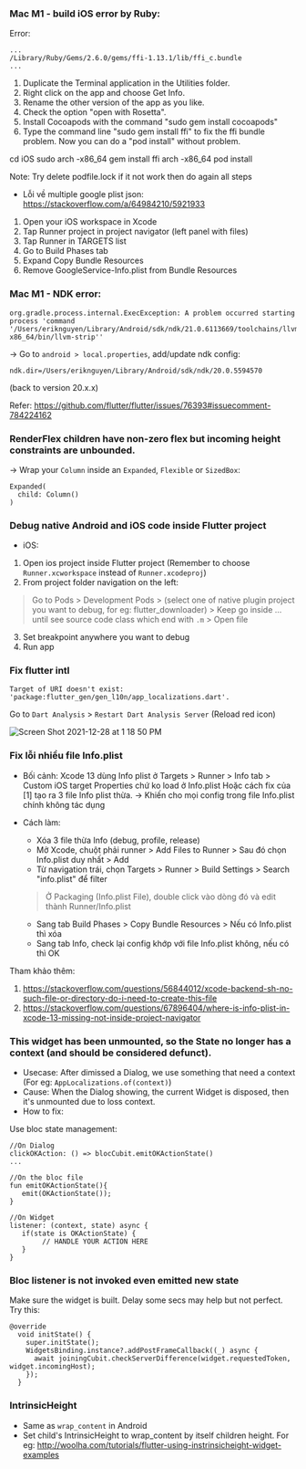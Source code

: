 ### Mac M1 - build iOS error by Ruby:

Error:
```
...
/Library/Ruby/Gems/2.6.0/gems/ffi-1.13.1/lib/ffi_c.bundle
...
```

1. Duplicate the Terminal application in the Utilities folder.
2. Right click on the app and choose Get Info.
3. Rename the other version of the app as you like.
4. Check the option "open with Rosetta".
5. Install Cocoapods with the command "sudo gem install cocoapods"
6. Type the command line "sudo gem install ffi" to fix the ffi bundle problem. Now you can do a "pod install" without problem.

cd iOS
sudo arch -x86_64 gem install ffi
arch -x86_64 pod install

Note: Try delete podfile.lock if it not work then do again all steps

- Lỗi về multiple google plist json: 
https://stackoverflow.com/a/64984210/5921933
1. Open your iOS workspace in Xcode
2. Tap Runner project in project navigator (left panel with files)
3. Tap Runner in TARGETS list
4. Go to Build Phases tab
5. Expand Copy Bundle Resources
6. Remove GoogleService-Info.plist from Bundle Resources



### Mac M1 - NDK error:

```
org.gradle.process.internal.ExecException: A problem occurred starting process 'command '/Users/eriknguyen/Library/Android/sdk/ndk/21.0.6113669/toolchains/llvm/prebuilt/darwin-x86_64/bin/llvm-strip''
```

-> Go to `android > local.properties`, add/update ndk config:

```
ndk.dir=/Users/eriknguyen/Library/Android/sdk/ndk/20.0.5594570
```

(back to version 20.x.x)

Refer: https://github.com/flutter/flutter/issues/76393#issuecomment-784224162

### RenderFlex children have non-zero flex but incoming height constraints are unbounded.

-> Wrap your `Column` inside an `Expanded`, `Flexible` or `SizedBox`:

```
Expanded(
  child: Column()
)
```

### Debug native Android and iOS code inside Flutter project
- iOS:
1. Open ios project inside Flutter project (Remember to choose `Runner.xcworkspace` instead of `Runner.xcodeproj`)
2. From project folder navigation on the left:
> Go to Pods > Development Pods > (select one of native plugin project you want to debug, for eg: flutter_downloader) > Keep go inside ... until see source code class which end with `.m` > Open file
3. Set breakpoint anywhere you want to debug
4. Run app

### Fix flutter intl
```
Target of URI doesn't exist: 'package:flutter_gen/gen_l10n/app_localizations.dart'.
```

Go to `Dart Analysis` > `Restart Dart Analysis Server` (Reload red icon)

![Screen Shot 2021-12-28 at 1 18 50 PM](https://user-images.githubusercontent.com/29337364/147534796-12b141f1-9e75-40d3-baae-765262163d2c.png)

### Fix lỗi nhiều file Info.plist
- Bối cảnh: Xcode 13 dùng Info plist ở Targets > Runner > Info tab > Custom iOS target Properties chứ ko load ở Info.plist
Hoặc cách fix của [1] tạo ra 3 file Info plist thừa. 
-> Khiến cho mọi config trong file Info.plist chính không tác dụng

- Cách làm:
  - Xóa 3 file thừa Info (debug, profile, release)
  - Mở Xcode, chuột phải runner > Add Files to Runner > Sau đó chọn Info.plist duy nhất > Add
  - Từ navigation trái, chọn Targets > Runner > Build Settings > Search "info.plist" để filter 
  > Ở Packaging (Info.plist File), double click vào dòng đó và edit thành Runner/Info.plist
  - Sang tab Build Phases > Copy Bundle Resources > Nếu có Info.plist thì xóa
  - Sang tab Info, check lại config khớp với file Info.plist không, nếu có thì OK


Tham khảo thêm: 
1. https://stackoverflow.com/questions/56844012/xcode-backend-sh-no-such-file-or-directory-do-i-need-to-create-this-file
2. https://stackoverflow.com/questions/67896404/where-is-info-plist-in-xcode-13-missing-not-inside-project-navigator

### This widget has been unmounted, so the State no longer has a context (and should be considered defunct). 
- Usecase: After dimissed a Dialog, we use something that need a context (For eg: `AppLocalizations.of(context)`)
- Cause: When the Dialog showing, the current Widget is disposed, then it's unmounted due to loss context.
- How to fix:

Use bloc state management: 

```
//On Dialog
clickOKAction: () => blocCubit.emitOKActionState()
...

//On the bloc file
fun emitOKActionState(){
   emit(OKActionState());
}

//On Widget
listener: (context, state) async {
   if(state is OKActionState) {
        // HANDLE YOUR ACTION HERE
   }
}
```

### Bloc listener is not invoked even emitted new state
Make sure the widget is built. Delay some secs may help but not perfect.
Try this:

```
@override
  void initState() {
    super.initState();
    WidgetsBinding.instance?.addPostFrameCallback((_) async {
      await joiningCubit.checkServerDifference(widget.requestedToken, widget.incomingHost);
    });
  }
```

### IntrinsicHeight

- Same as `wrap_content` in Android
- Set child's IntrinsicHeight to wrap_content by itself children height. For eg: http://woolha.com/tutorials/flutter-using-instrinsicheight-widget-examples
